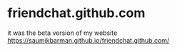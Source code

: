 # friendchat.github.com
it was the beta version of my website
https://saumikbarman.github.io/friendchat.github.com/

